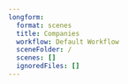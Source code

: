 ```yaml
---
longform:
  format: scenes
  title: Companies
  workflow: Default Workflow
  sceneFolder: /
  scenes: []
  ignoredFiles: []
---
```

